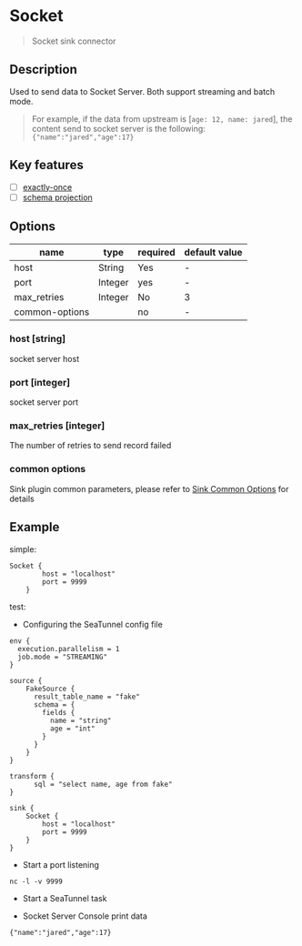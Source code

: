 # Socket

> Socket sink connector

## Description

Used to send data to Socket Server. Both support streaming and batch mode.
> For example, if the data from upstream is [`age: 12, name: jared`], the content send to socket server is the following: `{"name":"jared","age":17}`

## Key features

- [ ] [exactly-once](../../concept/connector-v2-features.md)
- [ ] [schema projection](../../concept/connector-v2-features.md)

##  Options

| name           | type   | required | default value |
| -------------- |--------|----------|---------------|
| host           | String | Yes      | -             |
| port           | Integer| yes      | -             |
| max_retries    | Integer| No       | 3             |
| common-options |        | no       | -             |

### host [string]
socket server host

### port [integer]

socket server port

### max_retries [integer]

The number of retries to send record failed

### common options

Sink plugin common parameters, please refer to [Sink Common Options](common-options.md) for details

## Example

simple:

```hocon
Socket {
        host = "localhost"
        port = 9999
    }
```

test:

* Configuring the SeaTunnel config file

```hocon
env {
  execution.parallelism = 1
  job.mode = "STREAMING"
}

source {
    FakeSource {
      result_table_name = "fake"
      schema = {
        fields {
          name = "string"
          age = "int"
        }
      }
    }
}

transform {
      sql = "select name, age from fake"
}

sink {
    Socket {
        host = "localhost"
        port = 9999
    }
}

```

* Start a port listening

```shell
nc -l -v 9999
```

* Start a SeaTunnel task


* Socket Server Console print data

```text
{"name":"jared","age":17}
```
